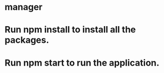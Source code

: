 # manager


# Run npm install to install all the packages.

# Run npm start to run the application.
